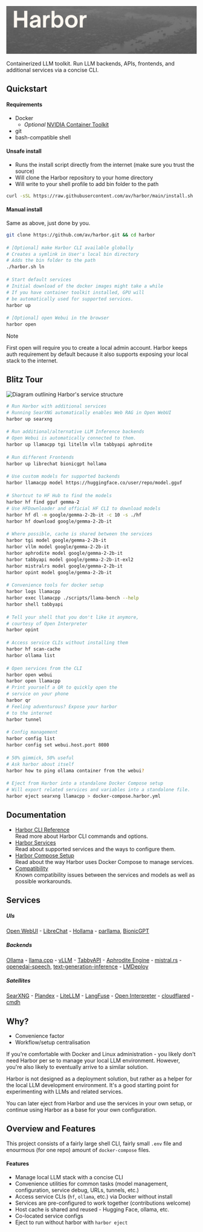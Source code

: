 ![Harbor project logo](./docs/harbor-2.png)

Containerized LLM toolkit. Run LLM backends, APIs, frontends, and additional services via a concise CLI.

## Quickstart

#### Requirements

- Docker
  - _Optional_ [NVIDIA Container Toolkit](https://docs.nvidia.com/datacenter/cloud-native/container-toolkit/latest/install-guide.html#installation)
- git
- bash-compatible shell

#### Unsafe install

- Runs the install script directly from the internet (make sure you trust the source)
- Will clone the Harbor repository to your home directory
- Will write to your shell profile to add bin folder to the path

```bash
curl -sSL https://raw.githubusercontent.com/av/harbor/main/install.sh | bash
```

#### Manual install

Same as above, just done by you.

```bash
git clone https://github.com/av/harbor.git && cd harbor

# [Optional] make Harbor CLI available globally
# Creates a symlink in User's local bin directory
# Adds the bin folder to the path
./harbor.sh ln

# Start default services
# Initial download of the docker images might take a while
# If you have container toolkit installed, GPU will
# be automatically used for supported services.
harbor up

# [Optional] open Webui in the browser
harbor open
```

> [!NOTE]
> First open will require you to create a local admin account. Harbor keeps auth requirement by default because it also supports exposing your local stack to the internet.

## Blitz Tour

![Diagram outlining Harbor's service structure](https://raw.githubusercontent.com/wiki/av/harbor/harbor-arch-diag.png)

```bash
# Run Harbor with additional services
# Running SearXNG automatically enables Web RAG in Open WebUI
harbor up searxng

# Run additional/alternative LLM Inference backends
# Open Webui is automatically connected to them.
harbor up llamacpp tgi litellm vllm tabbyapi aphrodite

# Run different Frontends
harbor up librechat bionicgpt hollama

# Use custom models for supported backends
harbor llamacpp model https://huggingface.co/user/repo/model.gguf

# Shortcut to HF Hub to find the models
harbor hf find gguf gemma-2
# Use HFDownloader and official HF CLI to download models
harbor hf dl -m google/gemma-2-2b-it -c 10 -s ./hf
harbor hf download google/gemma-2-2b-it

# Where possible, cache is shared between the services
harbor tgi model google/gemma-2-2b-it
harbor vllm model google/gemma-2-2b-it
harbor aphrodite model google/gemma-2-2b-it
harbor tabbyapi model google/gemma-2-2b-it-exl2
harbor mistralrs model google/gemma-2-2b-it
harbor opint model google/gemma-2-2b-it

# Convenience tools for docker setup
harbor logs llamacpp
harbor exec llamacpp ./scripts/llama-bench --help
harbor shell tabbyapi

# Tell your shell that you don't like it anymore,
# courtesy of Open Interpreter
harbor opint

# Access service CLIs without installing them
harbor hf scan-cache
harbor ollama list

# Open services from the CLI
harbor open webui
harbor open llamacpp
# Print yourself a QR to quickly open the
# service on your phone
harbor qr
# Feeling adventurous? Expose your harbor
# to the internet
harbor tunnel

# Config management
harbor config list
harbor config set webui.host.port 8080

# 50% gimmick, 50% useful
# Ask harbor about itself
harbor how to ping ollama container from the webui?

# Eject from Harbor into a standalone Docker Compose setup
# Will export related services and variables into a standalone file.
harbor eject searxng llamacpp > docker-compose.harbor.yml
```

## Documentation

- [Harbor CLI Reference](https://github.com/av/harbor/wiki/Harbor-CLI-Reference)<br/>
  Read more about Harbor CLI commands and options.
- [Harbor Services](https://github.com/av/harbor/wiki/Services)<br/>
  Read about supported services and the ways to configure them.
- [Harbor Compose Setup](https://github.com/av/harbor/wiki/Harbor-Compose-Setup)<br/>
  Read about the way Harbor uses Docker Compose to manage services.
- [Compatibility](https://github.com/av/harbor/wiki/Compatibility)<br/>
  Known compatibility issues between the services and models as well as possible workarounds.

## Services

##### UIs

[Open WebUI](https://github.com/av/harbor/wiki/Services#open-webui) - [LibreChat](https://github.com/av/harbor/wiki/Services#librechat) - [Hollama](https://github.com/av/harbor/wiki/Services#hollama) - [parllama](https://github.com/av/harbor/wiki/Services#par-llama), [BionicGPT](https://github.com/av/harbor/wiki/Services#bionicgpt)

##### Backends

[Ollama](https://github.com/av/harbor/wiki/Services#ollama) - [llama.cpp](https://github.com/av/harbor/wiki/Services#llamacpp) - [vLLM](https://github.com/av/harbor/wiki/Services#vllm) - [TabbyAPI](https://github.com/av/harbor/wiki/Services#tabbyapi) - [Aphrodite Engine](https://github.com/av/harbor/wiki/Services#aphrodite-engine) - [mistral.rs](https://github.com/av/harbor/wiki/Services#mistralrs) - [openedai-speech](https://github.com/av/harbor/wiki/Services#openedai-speech), [text-generation-inference](https://github.com/av/harbor/wiki/Services#text-generation-inference) - [LMDeploy](https://github.com/av/harbor/wiki/Services#lmdeploy)

##### Satellites

[SearXNG](https://github.com/av/harbor/wiki/Services#searxng) - [Plandex](https://github.com/av/harbor/wiki/Services#plandex) - [LiteLLM](https://github.com/av/harbor/wiki/Services#-litellm) - [LangFuse](https://github.com/av/harbor/wiki/Services#langfuse) - [Open Interpreter](https://github.com/av/harbor/wiki/Services#-open-interpreter) - [cloudflared](https://github.com/av/harbor/wiki/Services#cloudflared) - [cmdh](https://github.com/av/harbor/wiki/Services#cmdh)

## Why?

- Convenience factor
- Workflow/setup centralisation

If you're comfortable with Docker and Linux administration - you likely don't need Harbor per se to manage your local LLM environment. However, you're also likely to eventually arrive to a similar solution.

Harbor is not designed as a deployment solution, but rather as a helper for the local LLM development environment. It's a good starting point for experimenting with LLMs and related services.

You can later eject from Harbor and use the services in your own setup, or continue using Harbor as a base for your own configuration.

## Overview and Features

This project consists of a fairly large shell CLI, fairly small `.env` file and enourmous (for one repo) amount of `docker-compose` files.

#### Features

- Manage local LLM stack with a concise CLI
- Convenience utilities for common tasks (model management, configuration, service debug, URLs, tunnels, etc.)
- Access service CLIs (`hf`, `ollama`, etc.) via Docker without install
- Services are pre-configured to work together (contributions welcome)
- Host cache is shared and reused - Hugging Face, ollama, etc.
- Co-located service configs
- Eject to run without harbor with `harbor eject`
